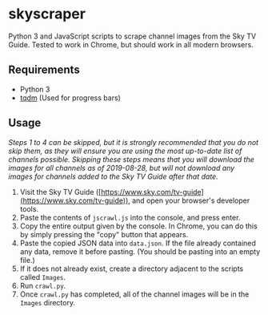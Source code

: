 # skyscraper
Python 3 and JavaScript scripts to scrape channel images from the Sky TV Guide. Tested to work in Chrome, but should work in all modern browsers.

## Requirements
- Python 3
- [tqdm](https://github.com/tqdm/tqdm) (Used for progress bars)

## Usage
*Steps 1 to 4 can be skipped, but it is strongly recommended that you do not skip them, as they will ensure you are using the most up-to-date list of channels possible. Skipping these steps means that you will download the images for all channels as of 2019-08-28, but will not download any images for channels added to the Sky TV Guide after that date.*

1. Visit the Sky TV Guide ([https://www.sky.com/tv-guide](https://www.sky.com/tv-guide)), and open your browser's developer tools.
2. Paste the contents of `jscrawl.js` into the console, and press enter.
3. Copy the entire output given by the console. In Chrome, you can do this by simply pressing the "copy" button that appears.
4. Paste the copied JSON data into `data.json`. If the file already contained any data, remove it before pasting. (You should be pasting into an empty file.)
5. If it does not already exist, create a directory adjacent to the scripts called `Images`.
6. Run `crawl.py`.
7. Once `crawl.py` has completed, all of the channel images will be in the `Images` directory.
